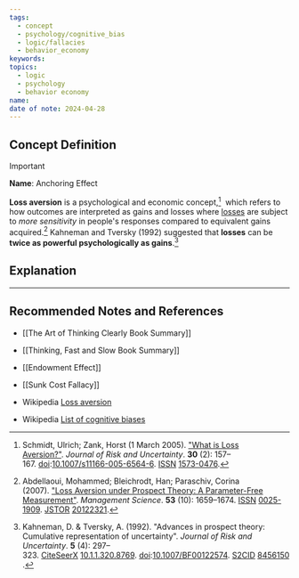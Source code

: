 ```yaml
---
tags:
  - concept
  - psychology/cognitive_bias
  - logic/fallacies
  - behavior_economy
keywords: 
topics:
  - logic
  - psychology
  - behavior economy
name: 
date of note: 2024-04-28
---
```


## Concept Definition

>[!important]
>**Name**:  Anchoring Effect
>
>**Loss aversion** is a psychological and economic concept,[^1]  which refers to how outcomes are interpreted as gains and losses where [losses](https://en.wikipedia.org/wiki/Loss_function "Loss function") are subject to *more sensitivity* in people's responses compared to equivalent gains acquired.[^2] Kahneman and Tversky (1992) suggested that **losses** can be **twice as powerful psychologically as gains**.[^3]



## Explanation





-----------
##  Recommended Notes and References

- [[The Art of Thinking Clearly Book Summary]]
- [[Thinking, Fast and Slow Book Summary]]
- [[Endowment Effect]]
- [[Sunk Cost Fallacy]]

- Wikipedia [Loss aversion](https://en.wikipedia.org/wiki/Loss_aversion)
- Wikipedia [List of cognitive biases](https://en.wikipedia.org/wiki/List_of_cognitive_biases)

[^1]: Schmidt, Ulrich; Zank, Horst (1 March 2005). ["What is Loss Aversion?"](https://doi.org/10.1007/s11166-005-6564-6). _Journal of Risk and Uncertainty_. **30** (2): 157–167. [doi](https://en.wikipedia.org/wiki/Doi_(identifier) "Doi (identifier)"):[10.1007/s11166-005-6564-6](https://doi.org/10.1007%2Fs11166-005-6564-6). [ISSN](https://en.wikipedia.org/wiki/ISSN_(identifier) "ISSN (identifier)") [1573-0476](https://www.worldcat.org/issn/1573-0476).

[^2]: Abdellaoui, Mohammed; Bleichrodt, Han; Paraschiv, Corina (2007). ["Loss Aversion under Prospect Theory: A Parameter-Free Measurement"](https://www.jstor.org/stable/20122321). _Management Science_. **53** (10): 1659–1674. [ISSN](https://en.wikipedia.org/wiki/ISSN_(identifier) "ISSN (identifier)") [0025-1909](https://www.worldcat.org/issn/0025-1909). [JSTOR](https://en.wikipedia.org/wiki/JSTOR_(identifier) "JSTOR (identifier)") [20122321](https://www.jstor.org/stable/20122321).

[^3]: Kahneman, D. & Tversky, A. (1992). "Advances in prospect theory: Cumulative representation of uncertainty". _Journal of Risk and Uncertainty_. **5** (4): 297–323. [CiteSeerX](https://en.wikipedia.org/wiki/CiteSeerX_(identifier) "CiteSeerX (identifier)") [10.1.1.320.8769](https://citeseerx.ist.psu.edu/viewdoc/summary?doi=10.1.1.320.8769). [doi](https://en.wikipedia.org/wiki/Doi_(identifier) "Doi (identifier)"):[10.1007/BF00122574](https://doi.org/10.1007%2FBF00122574). [S2CID](https://en.wikipedia.org/wiki/S2CID_(identifier) "S2CID (identifier)") [8456150](https://api.semanticscholar.org/CorpusID:8456150).